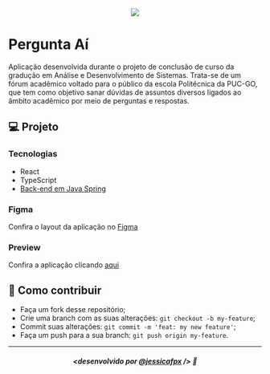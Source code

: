 <div align="center">
    <img src="https://user-images.githubusercontent.com/57877004/154859180-b187e1d4-1a22-4d97-a545-3acd11283dee.png" />
</div>


# Pergunta Aí
Aplicação desenvolvida durante o projeto de conclusão de curso da gradução em Análise e Desenvolvimento de Sistemas. Trata-se de um fórum acadêmico voltado para o público da escola Politécnica da PUC-GO, que tem como objetivo sanar dúvidas de assuntos diversos ligados ao âmbito acadêmico por meio de perguntas e respostas.


## 💻 Projeto
### Tecnologias
- React
- TypeScript
- <a href="https://github.com/apontes77/pergunta-ai-backend">Back-end em Java Spring</a>

### Figma
Confira o layout da aplicação no <a href="https://www.figma.com/file/Sa100hS7a55hepHIX5Sr4D/Pergunta-A%C3%AD?node-id=45%3A29835">Figma</a>

### Preview
Confira a aplicação clicando <a href="https://pergunta-ai.vercel.app/login">aqui</a>


## 🤔 Como contribuir

- Faça um fork desse repositório;
- Crie uma branch com as suas alterações: `git checkout -b my-feature`;
- Commit suas alterações: `git commit -m 'feat: my new feature'`;
- Faça um push para a sua branch: `git push origin my-feature`.

---

##### <p align="center"> <strong> <desenvolvido por <a href="https://github.com/jessicafpx"> @jessicafpx</a> /> </strong> 👋

